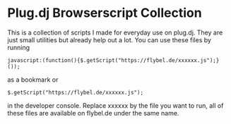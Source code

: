 # Plug.dj Browserscript Collection


This is a collection of scripts I made for everyday use on plug.dj. They are just small utilities but already help out a lot.
You can use these files by running
```
javascript:(function(){$.getScript("https://flybel.de/xxxxxx.js");}());
```
as a bookmark or
```
$.getScript("https://flybel.de/xxxxxx.js");
```
in the developer console. Replace xxxxxx by the file you want to run, all of these files are available on flybel.de under the same name.
